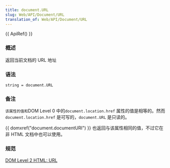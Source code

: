 ```yaml
---
title: document.URL
slug: Web/API/Document/URL
translation_of: Web/API/Document/URL
---
```

{{ ApiRef() }}

### 概述

返回当前文档的 URL 地址

### 语法

```plain
string = document.URL
```

### 备注

`该属性的值和`DOM Level 0 中的`document.location.href` 属性的值是相等的。然而 `document.location.href` 是可写的，`document.URL` 是只读的。

{{ domxref("document.documentURI") }} 也返回与该属性相同的值，不过它在非 HTML 文档中也可以使用。

### 规范

[DOM Level 2 HTML: URL](http://www.w3.org/TR/DOM-Level-2-HTML/html.html#ID-46183437)
